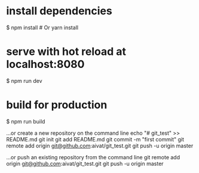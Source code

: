 # install dependencies
$ npm install # Or yarn install

# serve with hot reload at localhost:8080
$ npm run dev

# build for production
$ npm run build

…or create a new repository on the command line
echo "# git_test" >> README.md
git init
git add README.md
git commit -m "first commit"
git remote add origin git@github.com:aivat/git_test.git
git push -u origin master


…or push an existing repository from the command line
git remote add origin git@github.com:aivat/git_test.git
git push -u origin master